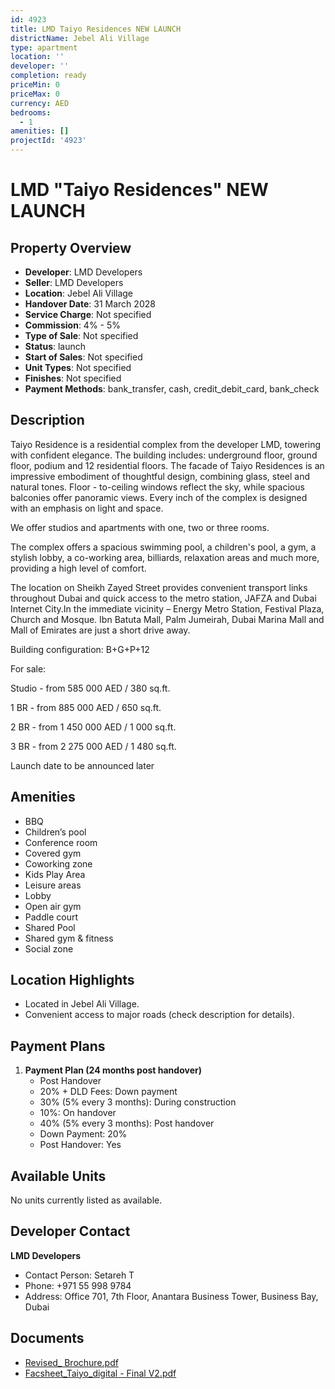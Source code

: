 ```yaml
---
id: 4923
title: LMD Taiyo Residences NEW LAUNCH
districtName: Jebel Ali Village
type: apartment
location: ''
developer: ''
completion: ready
priceMin: 0
priceMax: 0
currency: AED
bedrooms:
  - 1
amenities: []
projectId: '4923'
---
```


# LMD "Taiyo Residences" NEW LAUNCH

## Property Overview
- **Developer**: LMD Developers
- **Seller**: LMD Developers
- **Location**: Jebel Ali Village
- **Handover Date**: 31 March 2028
- **Service Charge**: Not specified
- **Commission**: 4% - 5%
- **Type of Sale**: Not specified
- **Status**: launch
- **Start of Sales**: Not specified
- **Unit Types**: Not specified
- **Finishes**: Not specified
- **Payment Methods**: bank_transfer, cash, credit_debit_card, bank_check

## Description
Taiyo Residence is a residential complex from the developer LMD, towering with confident elegance. The building includes: underground floor, ground floor, podium and 12 residential floors. The facade of Taiyo Residences is an impressive embodiment of thoughtful design, combining glass, steel and natural tones. Floor - to-ceiling windows reflect the sky, while spacious balconies offer panoramic views. Every inch of the complex is designed with an emphasis on light and space.

We offer studios and apartments with one, two or three rooms.

The complex offers a spacious swimming pool, a children's pool, a gym, a stylish lobby, a co-working area, billiards, relaxation areas and much more, providing a high level of comfort.

The location on Sheikh Zayed Street provides convenient transport links throughout Dubai and quick access to the metro station, JAFZA and Dubai Internet City.In the immediate vicinity – Energy Metro Station, Festival Plaza, Church and Mosque. Ibn Batuta Mall, Palm Jumeirah, Dubai Marina Mall and Mall of Emirates are just a short drive away.

Building configuration: B+G+P+12

For sale:

Studio - from 585 000 AED / 380 sq.ft.

1 BR -  from 885 000 AED / 650 sq.ft.

2 BR - from 1 450 000 AED / 1 000 sq.ft.

3 BR - from 2 275 000 AED / 1 480 sq.ft.

Launch date to be announced later

## Amenities
- BBQ
- Children’s pool
- Conference room
- Covered gym
- Coworking zone
- Kids Play Area
- Leisure areas
- Lobby
- Open air gym
- Paddle court
- Shared Pool
- Shared gym & fitness
- Social zone

## Location Highlights
- Located in Jebel Ali Village.
- Convenient access to major roads (check description for details).

## Payment Plans
1. **Payment Plan (24 months post handover)**
   - Post Handover
   - 20% + DLD Fees: Down payment
   - 30% (5% every 3 months): During construction
   - 10%: On handover
   - 40% (5% every 3 months): Post handover
   - Down Payment: 20%
   - Post Handover: Yes

## Available Units
No units currently listed as available.

## Developer Contact
**LMD Developers**
- Contact Person: Setareh T
- Phone: +971 55 998 9784
- Address: Office 701, 7th Floor, Anantara Business Tower, Business Bay, Dubai

## Documents
- [Revised_ Brochure.pdf](https://cdn.geniemap.net/2025/04/15/HsVYkhrSpClKHRZEXV8dYt7SiS0nkOycmRzIBVWU.pdf)
- [Facsheet_Taiyo_digital - Final V2.pdf](https://cdn.geniemap.net/2025/04/15/Gog6wEIoCZIeARoHKhC8sUmQ6IcFFT3amj2Iz6Xc.pdf)
